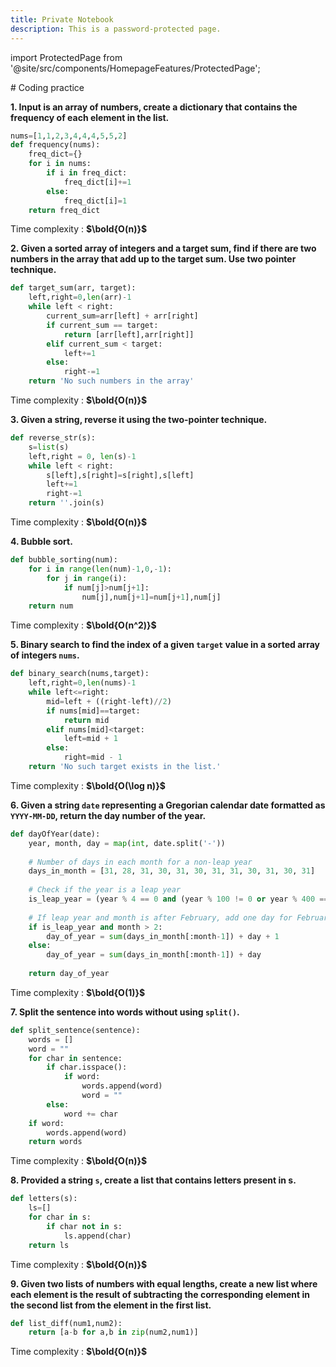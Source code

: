 ```yaml
---
title: Private Notebook
description: This is a password-protected page.
---
```


import ProtectedPage from '@site/src/components/HomepageFeatures/ProtectedPage';

<ProtectedPage>
# Coding practice

**1. Input is an array of numbers, create a dictionary that contains the frequency of each element in the list.**
```python
nums=[1,1,2,3,4,4,4,5,5,2]
def frequency(nums):
    freq_dict={}
    for i in nums:
        if i in freq_dict:
            freq_dict[i]+=1
        else:
            freq_dict[i]=1
    return freq_dict
```
Time complexity : **$\bold{O(n)}$**

**2. Given a sorted array of integers and a target sum, find if there are two numbers in the array that add up to the target sum. Use two pointer technique.**
```python
def target_sum(arr, target):
    left,right=0,len(arr)-1
    while left < right:
        current_sum=arr[left] + arr[right]
        if current_sum == target:
            return [arr[left],arr[right]]
        elif current_sum < target:
            left+=1
        else:
            right-=1
    return 'No such numbers in the array'
```
Time complexity : **$\bold{O(n)}$**

**3. Given a string, reverse it using the two-pointer technique.**
```python
def reverse_str(s):
    s=list(s)
    left,right = 0, len(s)-1
    while left < right:
        s[left],s[right]=s[right],s[left]
        left+=1
        right-=1
    return ''.join(s)  
```
Time complexity : **$\bold{O(n)}$**

**4. Bubble sort.**
```python
def bubble_sorting(num):
    for i in range(len(num)-1,0,-1):
        for j in range(i):
            if num[j]>num[j+1]:
                num[j],num[j+1]=num[j+1],num[j]
    return num
```
Time complexity : **$\bold{O(n^2)}$**

**5. Binary search to find the index of a given `target` value in a sorted array of integers `nums`.**
```python
def binary_search(nums,target):
    left,right=0,len(nums)-1
    while left<=right:
        mid=left + ((right-left)//2)
        if nums[mid]==target:
            return mid
        elif nums[mid]<target:
            left=mid + 1
        else:
            right=mid - 1
    return 'No such target exists in the list.'
```
Time complexity : **$\bold{O(\log n)}$**

**6. Given a string `date` representing a Gregorian calendar date formatted as `YYYY-MM-DD`, return the day number of the year.**
```python
def dayOfYear(date):
    year, month, day = map(int, date.split('-'))
    
    # Number of days in each month for a non-leap year
    days_in_month = [31, 28, 31, 30, 31, 30, 31, 31, 30, 31, 30, 31]
    
    # Check if the year is a leap year
    is_leap_year = (year % 4 == 0 and (year % 100 != 0 or year % 400 == 0))
    
    # If leap year and month is after February, add one day for February 29
    if is_leap_year and month > 2:
        day_of_year = sum(days_in_month[:month-1]) + day + 1
    else:
        day_of_year = sum(days_in_month[:month-1]) + day
    
    return day_of_year
```
Time complexity : **$\bold{O(1)}$**

**7. Split the sentence into words without using `split()`.**
```python
def split_sentence(sentence):
    words = []
    word = ""
    for char in sentence:
        if char.isspace():
            if word:
                words.append(word)
                word = ""
        else:
            word += char
    if word:
        words.append(word)
    return words
```
Time complexity : **$\bold{O(n)}$**

**8. Provided a string `s`, create a list that contains letters present in s.**
```python
def letters(s):
    ls=[]
    for char in s:
        if char not in s:
            ls.append(char)
    return ls            
```
Time complexity : **$\bold{O(n)}$**

**9. Given two lists of numbers with equal lengths, create a new list where each element is the result of subtracting the corresponding element in the second list from the element in the first list.**
```python
def list_diff(num1,num2):
    return [a-b for a,b in zip(num2,num1)]            
```
Time complexity : **$\bold{O(n)}$**
</ProtectedPage>
